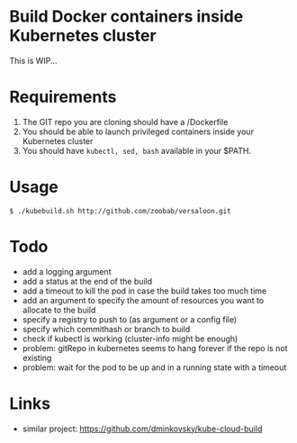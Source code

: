 Build Docker containers inside Kubernetes cluster
=================================================

This is WIP...

Requirements
============

1. The GIT repo you are cloning should have a /Dockerfile
2. You should be able to launch privileged containers inside your Kubernetes cluster
3. You should have `kubectl, sed, bash` available in your $PATH.

Usage
=====

```
$ ./kubebuild.sh http://github.com/zoobab/versaloon.git
```

Todo
====

* add a logging argument
* add a status at the end of the build
* add a timeout to kill the pod in case the build takes too much time
* add an argument to specify the amount of resources you want to allocate to the build
* specify a registry to push to (as argument or a config file)
* specify which commithash or branch to build
* check if kubectl is working (cluster-info might be enough)
* problem: gitRepo in kubernetes seems to hang forever if the repo is not existing
* problem: wait for the pod to be up and in a running state with a timeout

Links
=====

* similar project: https://github.com/dminkovsky/kube-cloud-build
